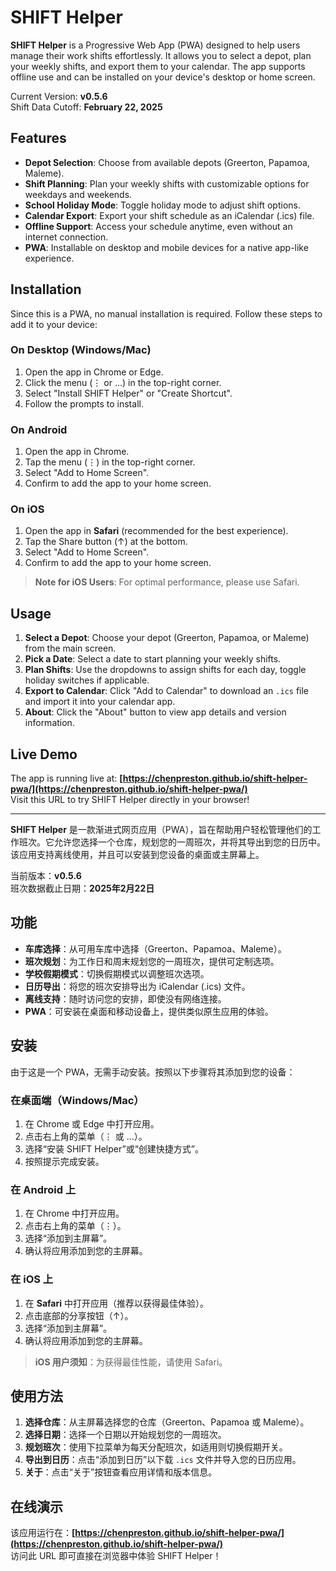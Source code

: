 # SHIFT Helper

**SHIFT Helper** is a Progressive Web App (PWA) designed to help users manage their work shifts effortlessly. It allows you to select a depot, plan your weekly shifts, and export them to your calendar. The app supports offline use and can be installed on your device's desktop or home screen.

Current Version: **v0.5.6**  
Shift Data Cutoff: **February 22, 2025**

## Features
- **Depot Selection**: Choose from available depots (Greerton, Papamoa, Maleme).
- **Shift Planning**: Plan your weekly shifts with customizable options for weekdays and weekends.
- **School Holiday Mode**: Toggle holiday mode to adjust shift options.
- **Calendar Export**: Export your shift schedule as an iCalendar (.ics) file.
- **Offline Support**: Access your schedule anytime, even without an internet connection.
- **PWA**: Installable on desktop and mobile devices for a native app-like experience.

## Installation
Since this is a PWA, no manual installation is required. Follow these steps to add it to your device:

### On Desktop (Windows/Mac)
1. Open the app in Chrome or Edge.
2. Click the menu (⋮ or …) in the top-right corner.
3. Select "Install SHIFT Helper" or "Create Shortcut".
4. Follow the prompts to install.

### On Android
1. Open the app in Chrome.
2. Tap the menu (⋮) in the top-right corner.
3. Select "Add to Home Screen".
4. Confirm to add the app to your home screen.

### On iOS
1. Open the app in **Safari** (recommended for the best experience).
2. Tap the Share button (↑) at the bottom.
3. Select "Add to Home Screen".
4. Confirm to add the app to your home screen.

> **Note for iOS Users**: For optimal performance, please use Safari.

## Usage
1. **Select a Depot**: Choose your depot (Greerton, Papamoa, or Maleme) from the main screen.
2. **Pick a Date**: Select a date to start planning your weekly shifts.
3. **Plan Shifts**: Use the dropdowns to assign shifts for each day, toggle holiday switches if applicable.
4. **Export to Calendar**: Click "Add to Calendar" to download an `.ics` file and import it into your calendar app.
5. **About**: Click the "About" button to view app details and version information.

## Live Demo
The app is running live at: **[https://chenpreston.github.io/shift-helper-pwa/](https://chenpreston.github.io/shift-helper-pwa/)**  
Visit this URL to try SHIFT Helper directly in your browser!

---

**SHIFT Helper** 是一款渐进式网页应用（PWA），旨在帮助用户轻松管理他们的工作班次。它允许您选择一个仓库，规划您的一周班次，并将其导出到您的日历中。该应用支持离线使用，并且可以安装到您设备的桌面或主屏幕上。

当前版本：**v0.5.6**  
班次数据截止日期：**2025年2月22日**

## 功能
- **车库选择**：从可用车库中选择（Greerton、Papamoa、Maleme）。
- **班次规划**：为工作日和周末规划您的一周班次，提供可定制选项。
- **学校假期模式**：切换假期模式以调整班次选项。
- **日历导出**：将您的班次安排导出为 iCalendar (.ics) 文件。
- **离线支持**：随时访问您的安排，即使没有网络连接。
- **PWA**：可安装在桌面和移动设备上，提供类似原生应用的体验。

## 安装
由于这是一个 PWA，无需手动安装。按照以下步骤将其添加到您的设备：

### 在桌面端（Windows/Mac）
1. 在 Chrome 或 Edge 中打开应用。
2. 点击右上角的菜单（⋮ 或 …）。
3. 选择“安装 SHIFT Helper”或“创建快捷方式”。
4. 按照提示完成安装。

### 在 Android 上
1. 在 Chrome 中打开应用。
2. 点击右上角的菜单（⋮）。
3. 选择“添加到主屏幕”。
4. 确认将应用添加到您的主屏幕。

### 在 iOS 上
1. 在 **Safari** 中打开应用（推荐以获得最佳体验）。
2. 点击底部的分享按钮（↑）。
3. 选择“添加到主屏幕”。
4. 确认将应用添加到您的主屏幕。

> **iOS 用户须知**：为获得最佳性能，请使用 Safari。

## 使用方法
1. **选择仓库**：从主屏幕选择您的仓库（Greerton、Papamoa 或 Maleme）。
2. **选择日期**：选择一个日期以开始规划您的一周班次。
3. **规划班次**：使用下拉菜单为每天分配班次，如适用则切换假期开关。
4. **导出到日历**：点击“添加到日历”以下载 `.ics` 文件并导入您的日历应用。
5. **关于**：点击“关于”按钮查看应用详情和版本信息。

## 在线演示
该应用运行在：**[https://chenpreston.github.io/shift-helper-pwa/](https://chenpreston.github.io/shift-helper-pwa/)**  
访问此 URL 即可直接在浏览器中体验 SHIFT Helper！



